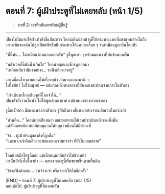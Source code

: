 
# ตอนที่ 7: ผู้เฝ้าประตูที่ไม่เคยหลับ (หน้า 1/5)

> **บทที่ 2: เงาที่กลับมาพร้อมผู้ตื่นรู้**  

---

เสียงใบไม้แห้งใต้ฝ่าเท้าดังขึ้นทีละก้าว ไคลน์เดินนำหน้ารูดี้ไปตามทางแคบที่แสงแทบส่องไม่ถึง  
เงาทะมึนของต้นไม้สูงเสียดฟ้าเริ่มบีบช่องทางให้แคบลงเรื่อย ๆ จนเหมือนถูกกลืนโดยป่า

"ที่นี่มัน... ไม่เหมือนด้านนอกเลยครับ" รูดี้พูดเบา ๆ พร้อมมองเงาที่ทับซ้อนบนพื้น

“พลังเวทที่นี่มันนิ่งเกินไป” ไคลน์หยุดและชักธนูออกมา  
"เหมือนกับว่ามีบางอย่าง... รอฟังเสียงเราอยู่"

เงาเคลื่อนไหวตามยอดไม้เบื้องหน้า ก่อนจะตกลงมาช้า ๆ  
ไม่ใช่สัตว์ ไม่ใช่มนุษย์ — แต่มวลพลังบางอย่างที่ส่องแสงสะท้อนจากภายในตัวเอง

“เจ้าเดินมาไกลเกินจุดที่โลกจำได้...”  
เสียงดังกังวานในหัว ไม่ได้พูดผ่านอากาศ แต่ผ่านเงาของพวกเขาเอง

รูดี้ชะงักก้าว มือแตะหน้าอกตัวเอง รู้สึกถึงแรงสั่นบางอย่างจากผลึกเวทในกระเป๋า

“ท่านคือ...” ไคลน์เอ่ยเสียงแผ่ว ขณะพยายามใช้เวทประเมินพลังของสิ่งนั้น  
แต่ตัวเลขพลังเวทกลับหมุนวนไม่หยุด เหมือนไม่มีค่าคงที่

“ข้า... ผู้เฝ้าประตูของสิ่งที่ถูกลืม”  
“และพวกเจ้าคือเสียงสะท้อนของความทรงจำ ที่ยังไม่ยอมสลาย”

---

ไคลน์ยกมือให้รูดี้ถอย แต่เด็กหนุ่มกลับก้าวไปข้างหน้า  
เงานั้นยังนิ่งไม่ไหวติง — และเงาของรูดี้เริ่มขยายขึ้นตามพื้นดิน

“ข้ารอฟังคำตอบ... ว่าเจ้าจะจำ หรือจะทำให้ลืมอีกครั้ง”

[END] – ตอนที่ 7: ผู้เฝ้าประตูที่ไม่เคยหลับ (หน้า 1/5)  
ตอนถัดไป: ผู้เฝ้าประตูที่ไม่เคยหลับ